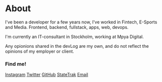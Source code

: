 # About

I've been a developer for a few years now, I've worked in Fintech, E-Sports and Media.
Frontend, backend, fullstack, apps, web, devops.

I'm currently an IT-consultant in Stockholm, working at Mpya Digital.

Any opionions shared in the devLog are my own, and do not reflect the opinions of my employer or client.


    

### Find me!
<div class="links">
 <a target="_blank" href="https://www.instagram.com/jaederdev/">Instagram</a>
        <a target="_blank" href="https://www.twitter.com/jaeder42/">Twitter</a>
        <a target="_blank" href="https://github.com/Jaeder42">GitHub</a>
        <a target="_blank" href="https://statetrak.online">StateTrak</a>
        <a target="_blank" href="mailto:dev@jaeder42.tech">Email</a>
        </div>
